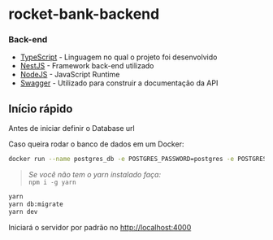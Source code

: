 # rocket-bank-backend

### Back-end

- [TypeScript](https://github.com/microsoft/TypeScript) - Linguagem no qual o projeto foi desenvolvido
- [NestJS](https://github.com/nestjs/nest) - Framework back-end utilizado
- [NodeJS](https://github.com/nodejs/node) - JavaScript Runtime
- [Swagger](https://swagger.io/) - Utilizado para construir a documentação da API

## Início rápido

Antes de iniciar definir o Database url 

Caso queira rodar o banco de dados em um Docker:

```sh
docker run --name postgres_db -e POSTGRES_PASSWORD=postgres -e POSTGRES_USER=postgres -p 5432:5432 --restart always  -d postgres:latest
```

> _Se você não tem o yarn instalado faça:_<br>`npm i -g yarn`

```sh
yarn
yarn db:migrate
yarn dev
```

Iniciará o servidor por padrão no [http://localhost:4000](http://localhost:4000)
